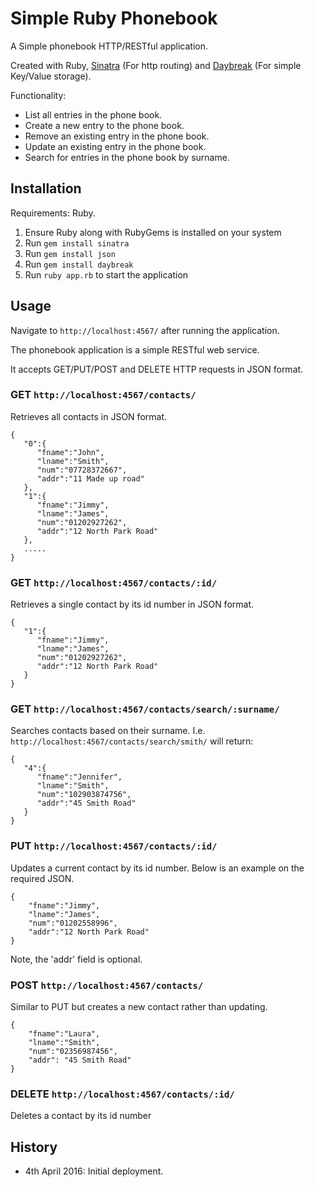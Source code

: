 # Simple Ruby Phonebook

A Simple phonebook HTTP/RESTful application.

Created with Ruby, [Sinatra](http://www.sinatrarb.com/) (For http routing) and [Daybreak](http://propublica.github.io/daybreak/) (For simple Key/Value storage).

Functionality:
- List all entries in the phone book.
- Create a new entry to the phone book.
- Remove an existing entry in the phone book.
- Update an existing entry in the phone book.
- Search for entries in the phone book by surname.

## Installation

Requirements: Ruby.

1. Ensure Ruby along with RubyGems is installed on your system
2. Run `gem install sinatra`
3. Run `gem install json`
4. Run `gem install daybreak`
5. Run `ruby app.rb` to start the application

## Usage

Navigate to `http://localhost:4567/` after running the application.

The phonebook application is a simple RESTful web service.

It accepts GET/PUT/POST and DELETE HTTP requests in JSON format.

### GET `http://localhost:4567/contacts/`
  Retrieves all contacts in JSON format.
  ```
  {  
     "0":{  
        "fname":"John",
        "lname":"Smith",
        "num":"07728372667",
        "addr":"11 Made up road"
     },
     "1":{  
        "fname":"Jimmy",
        "lname":"James",
        "num":"01202927262",
        "addr":"12 North Park Road"
     },
     .....
  }

  ```
### GET `http://localhost:4567/contacts/:id/`
  Retrieves a single contact by its id number in JSON format.
  ```
  {  
     "1":{  
        "fname":"Jimmy",
        "lname":"James",
        "num":"01202927262",
        "addr":"12 North Park Road"
     }
  }
  ```
### GET `http://localhost:4567/contacts/search/:surname/`
  Searches contacts based on their surname. I.e. `http://localhost:4567/contacts/search/smith/` will return:
  ```
  {  
     "4":{  
        "fname":"Jennifer",
        "lname":"Smith",
        "num":"102903874756",
        "addr":"45 Smith Road"
     }
  }
  ```
### PUT `http://localhost:4567/contacts/:id/`
  Updates a current contact by its id number. Below is an example on the required JSON.
  ```
  {
      "fname":"Jimmy",
      "lname":"James",
      "num":"01202558996",
      "addr":"12 North Park Road"
  }
  ```
  Note, the 'addr' field is optional.
### POST `http://localhost:4567/contacts/`
  Similar to PUT but creates a new contact rather than updating.
  ```
  {
      "fname":"Laura",
      "lname":"Smith",
      "num":"02356987456",
      "addr": "45 Smith Road"
  }
  ```

### DELETE `http://localhost:4567/contacts/:id/`
  Deletes a contact by its id number

## History

 - 4th April 2016: Initial deployment.
